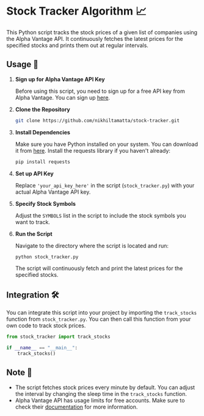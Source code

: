 # Stock Tracker Algorithm 📈

This Python script tracks the stock prices of a given list of companies using the Alpha Vantage API. It continuously fetches the latest prices for the specified stocks and prints them out at regular intervals.

## Usage 🚀

1. **Sign up for Alpha Vantage API Key**
   
   Before using this script, you need to sign up for a free API key from Alpha Vantage. You can sign up [here](https://www.alphavantage.co/support/#api-key).

2. **Clone the Repository**

   ```bash
   git clone https://github.com/nikhiltamatta/stock-tracker.git
   ```

3. **Install Dependencies**

   Make sure you have Python installed on your system. You can download it from [here](https://www.python.org/downloads/). Install the requests library if you haven't already:

   ```bash
   pip install requests
   ```

4. **Set up API Key**

   Replace `'your_api_key_here'` in the script (`stock_tracker.py`) with your actual Alpha Vantage API key.

5. **Specify Stock Symbols**

   Adjust the `SYMBOLS` list in the script to include the stock symbols you want to track.

6. **Run the Script**

   Navigate to the directory where the script is located and run:

   ```bash
   python stock_tracker.py
   ```

   The script will continuously fetch and print the latest prices for the specified stocks.

## Integration 🛠️

You can integrate this script into your project by importing the `track_stocks` function from `stock_tracker.py`. You can then call this function from your own code to track stock prices.

```python
from stock_tracker import track_stocks

if __name__ == "__main__":
    track_stocks()
```

## Note 📝

- The script fetches stock prices every minute by default. You can adjust the interval by changing the sleep time in the `track_stocks` function.
- Alpha Vantage API has usage limits for free accounts. Make sure to check their [documentation](https://www.alphavantage.co/documentation/) for more information.
```
